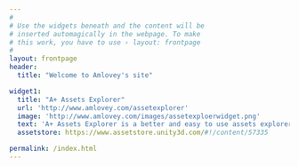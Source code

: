 ```yaml
---
#
# Use the widgets beneath and the content will be
# inserted automagically in the webpage. To make
# this work, you have to use › layout: frontpage
#
layout: frontpage
header:
  title: "Welcome to Amlovey's site"

widget1:
  title: "A+ Assets Explorer"
  url: 'http://www.amlovey.com/assetexplorer'
  image: 'http://www.amlovey.com/images/assetexploerwidget.png'
  text: 'A+ Assets Explorer is a better and easy to use assets explorer extension for Unity Editor.'
  assetstore: https://www.assetstore.unity3d.com/#!/content/57335

permalink: /index.html
---
```

